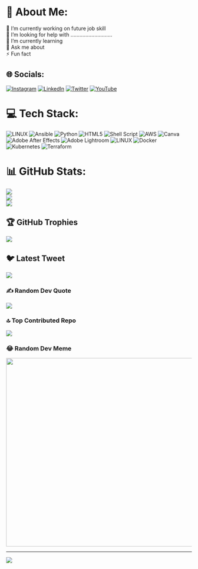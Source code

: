 # 💫 About Me:
🔭 I’m currently working on future job skill<br>🤝 I’m looking for help with  ............................<br>🌱 I’m currently learning<br>💬 Ask me about<br>⚡ Fun fact


## 🌐 Socials:
[![Instagram](https://img.shields.io/badge/Instagram-%23E4405F.svg?logo=Instagram&logoColor=white)](https://instagram.com/_winster_) [![LinkedIn](https://img.shields.io/badge/LinkedIn-%230077B5.svg?logo=linkedin&logoColor=white)](https://linkedin.com/in/aswinjr1) [![Twitter](https://img.shields.io/badge/Twitter-%231DA1F2.svg?logo=Twitter&logoColor=white)](https://twitter.com/jraswinn) [![YouTube](https://img.shields.io/badge/YouTube-%23FF0000.svg?logo=YouTube&logoColor=white)](https://youtube.com/@juniora10) 

# 💻 Tech Stack:
![LINUX](https://img.shields.io/badge/Linux-FCC624?style=for-the-badge&logo=linux&logoColor=black) ![Ansible](https://img.shields.io/badge/ansible-%231A1918.svg?style=for-the-badge&logo=ansible&logoColor=white) ![Python](https://img.shields.io/badge/python-3670A0?style=for-the-badge&logo=python&logoColor=ffdd54) ![HTML5](https://img.shields.io/badge/html5-%23E34F26.svg?style=for-the-badge&logo=html5&logoColor=white) ![Shell Script](https://img.shields.io/badge/shell_script-%23121011.svg?style=for-the-badge&logo=gnu-bash&logoColor=white) ![AWS](https://img.shields.io/badge/AWS-%23FF9900.svg?style=for-the-badge&logo=amazon-aws&logoColor=white) ![Canva](https://img.shields.io/badge/Canva-%2300C4CC.svg?style=for-the-badge&logo=Canva&logoColor=white) ![Adobe After Effects](https://img.shields.io/badge/Adobe%20After%20Effects-9999FF.svg?style=for-the-badge&logo=Adobe%20After%20Effects&logoColor=white) ![Adobe Lightroom](https://img.shields.io/badge/Adobe%20Lightroom-31A8FF.svg?style=for-the-badge&logo=Adobe%20Lightroom&logoColor=white) ![LINUX](https://img.shields.io/badge/Linux-FCC624?style=for-the-badge&logo=linux&logoColor=black) ![Docker](https://img.shields.io/badge/docker-%230db7ed.svg?style=for-the-badge&logo=docker&logoColor=white) ![Kubernetes](https://img.shields.io/badge/kubernetes-%23326ce5.svg?style=for-the-badge&logo=kubernetes&logoColor=white) ![Terraform](https://img.shields.io/badge/terraform-%235835CC.svg?style=for-the-badge&logo=terraform&logoColor=white)
# 📊 GitHub Stats:
![](https://github-readme-stats.vercel.app/api?username=iwinster&theme=city_light&hide_border=true&include_all_commits=false&count_private=false)<br/>
![](https://github-readme-streak-stats.herokuapp.com/?user=iwinster&theme=city_light&hide_border=true)<br/>
![](https://github-readme-stats.vercel.app/api/top-langs/?username=iwinster&theme=city_light&hide_border=true&include_all_commits=false&count_private=false&layout=compact)

## 🏆 GitHub Trophies
![](https://github-profile-trophy.vercel.app/?username=iwinster&theme=algolia&no-frame=false&no-bg=true&margin-w=4)

## 🐦 Latest Tweet
[![](https://gtce.itsvg.in/api?username=jraswinn)](https://github.com/VishwaGauravIn/github-twitter-card-embed)

### ✍️ Random Dev Quote
![](https://quotes-github-readme.vercel.app/api?type=horizontal&theme=light)

### 🔝 Top Contributed Repo
![](https://github-contributor-stats.vercel.app/api?username=iwinster&limit=5&theme=chalk&combine_all_yearly_contributions=true)

### 😂 Random Dev Meme
<img src="https://rm.up.railway.app/" width="512px"/>

---
[![](https://visitcount.itsvg.in/api?id=iwinster&icon=5&color=10)](https://visitcount.itsvg.in)

<!-- Proudly created with GPRM ( https://gprm.itsvg.in ) -->
